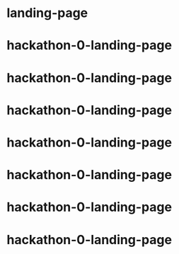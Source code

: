 # landing-page
# hackathon-0-landing-page
# hackathon-0-landing-page
# hackathon-0-landing-page
# hackathon-0-landing-page
# hackathon-0-landing-page
# hackathon-0-landing-page
# hackathon-0-landing-page

